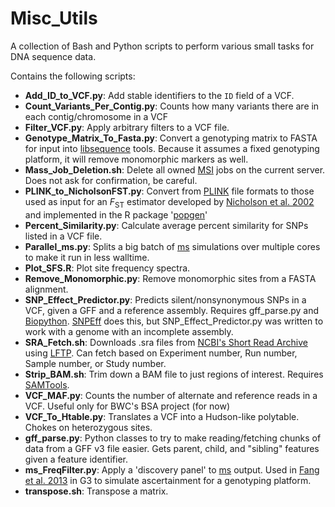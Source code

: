 Misc_Utils
==========

A collection of Bash and Python scripts to perform various small tasks for DNA sequence data.

Contains the following scripts:
- **Add_ID_to_VCF.py**: Add stable identifiers to the `ID` field of a VCF.
- **Count_Variants_Per_Contig.py**: Counts how many variants there are in each contig/chromosome in a VCF
- **Filter_VCF.py**: Apply arbitrary filters to a VCF file.
- **Genotype_Matrix_To_Fasta.py**: Convert a genotyping matrix to FASTA for input into [libsequence](http://molpopgen.github.io/libsequence/) tools. Because it assumes a fixed genotyping platform, it will remove monomorphic markers as well.
- **Mass_Job_Deletion.sh**: Delete all owned [MSI](https://www.msi.umn.edu/) jobs on the current server. Does not ask for confirmation, be careful.
- **PLINK_to_NicholsonFST.py**: Convert from [PLINK](http://pngu.mgh.harvard.edu/~purcell/plink/) file formats to those used as input for an *F*<sub>ST</sub> estimator developed by [Nicholson et al. 2002](http://onlinelibrary.wiley.com/doi/10.1111/1467-9868.00357/abstract) and implemented in the R package '[popgen](http://cran.r-project.org/web/packages/popgen/index.html)'
- **Percent_Similarity.py**: Calculate average percent similarity for SNPs listed in a VCF file.
- **Parallel_ms.py**: Splits a big batch of [ms](http://home.uchicago.edu/rhudson1/source/mksamples.html) simulations over multiple cores to make it run in less walltime. 
- **Plot_SFS.R**: Plot site frequency spectra.
- **Remove_Monomorphic.py**: Remove monomorphic sites from a FASTA alignment.
- **SNP_Effect_Predictor.py**: Predicts silent/nonsynonymous SNPs in a VCF, given a GFF and a reference assembly. Requires gff_parse.py and [Biopython](http://biopython.org/). [SNPEff](http://snpeff.sourceforge.net/) does this, but SNP_Effect_Predictor.py was written to work with a genome with an incomplete assembly.
- **SRA_Fetch.sh**: Downloads .sra files from [NCBI's Short Read Archive](http://www.ncbi.nlm.nih.gov/sra) using [LFTP](http://lftp.yar.ru/). Can fetch based on Experiment number, Run number, Sample number, or Study number.
- **Strip_BAM.sh**: Trim down a BAM file to just regions of interest. Requires [SAMTools](http://www.htslib.org).
- **VCF_MAF.py**: Counts the number of alternate and reference reads in a VCF. Useful only for BWC's BSA project (for now)
- **VCF_To_Htable.py**: Translates a VCF into a Hudson-like polytable. Chokes on heterozygous sites.
- **gff_parse.py**: Python classes to try to make reading/fetching chunks of data from a GFF v3 file easier. Gets parent, child, and "sibling" features given a feature identifier.
- **ms_FreqFilter.py**: Apply a 'discovery panel' to [ms](http://home.uchicago.edu/rhudson1/source/mksamples.html) output. Used in [Fang et al. 2013](http://www.g3journal.org/content/3/11/1945.abstract) in G3 to simulate ascertainment for a genotyping platform.
- **transpose.sh**: Transpose a matrix.
